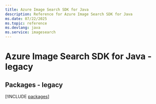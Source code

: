 ```yaml
---
title: Azure Image Search SDK for Java
description: Reference for Azure Image Search SDK for Java
ms.date: 07/22/2025
ms.topic: reference
ms.devlang: java
ms.service: imagesearch
---
```

# Azure Image Search SDK for Java - legacy
## Packages - legacy
[!INCLUDE [packages](image-search-index.md)]